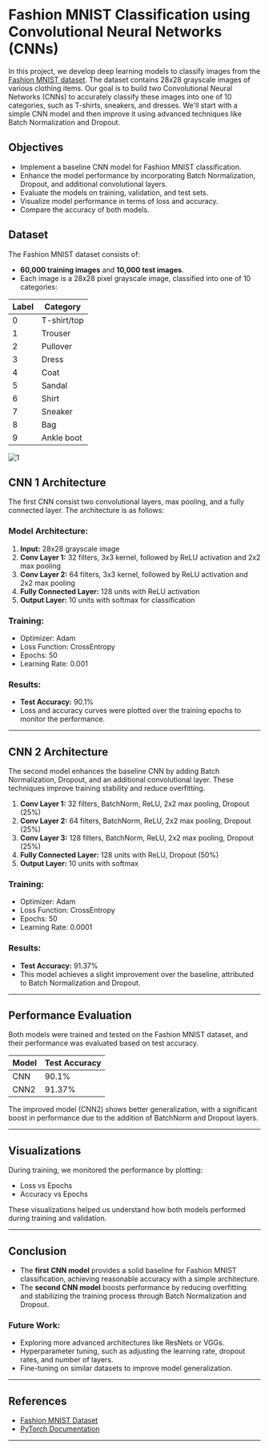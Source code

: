# Fashion MNIST Classification using Convolutional Neural Networks (CNNs)

In this project, we develop deep learning models to classify images from the [Fashion MNIST dataset](https://github.com/zalandoresearch/fashion-mnist). The dataset contains 28x28 grayscale images of various clothing items. Our goal is to build two Convolutional Neural Networks (CNNs) to accurately classify these images into one of 10 categories, such as T-shirts, sneakers, and dresses. We'll start with a simple CNN model and then improve it using advanced techniques like Batch Normalization and Dropout.

## Objectives

- Implement a baseline CNN model for Fashion MNIST classification.
- Enhance the model performance by incorporating Batch Normalization, Dropout, and additional convolutional layers.
- Evaluate the models on training, validation, and test sets.
- Visualize model performance in terms of loss and accuracy.
- Compare the accuracy of both models.

## Dataset

The Fashion MNIST dataset consists of:
- **60,000 training images** and **10,000 test images**.
- Each image is a 28x28 pixel grayscale image, classified into one of 10 categories:

| Label | Category      |
|-------|---------------|
| 0     | T-shirt/top   |
| 1     | Trouser       |
| 2     | Pullover      |
| 3     | Dress         |
| 4     | Coat          |
| 5     | Sandal        |
| 6     | Shirt         |
| 7     | Sneaker       |
| 8     | Bag           |
| 9     | Ankle boot    |

![1](https://github.com/user-attachments/assets/cd614dbd-5d07-462f-b34b-f98e13ee876d)

## CNN 1 Architecture

The first CNN consist two convolutional layers, max pooling, and a fully connected layer. The architecture is as follows:

### Model Architecture:

1. **Input:** 28x28 grayscale image
2. **Conv Layer 1:** 32 filters, 3x3 kernel, followed by ReLU activation and 2x2 max pooling
3. **Conv Layer 2:** 64 filters, 3x3 kernel, followed by ReLU activation and 2x2 max pooling
4. **Fully Connected Layer:** 128 units with ReLU activation
5. **Output Layer:** 10 units with softmax for classification

### Training:

- Optimizer: Adam
- Loss Function: CrossEntropy
- Epochs: 50
- Learning Rate: 0.001

### Results:

- **Test Accuracy:** 90.1%
- Loss and accuracy curves were plotted over the training epochs to monitor the performance.

---

## CNN 2 Architecture

The second model enhances the baseline CNN by adding Batch Normalization, Dropout, and an additional convolutional layer. These techniques improve training stability and reduce overfitting.

1. **Conv Layer 1:** 32 filters, BatchNorm, ReLU, 2x2 max pooling, Dropout (25%)
2. **Conv Layer 2:** 64 filters, BatchNorm, ReLU, 2x2 max pooling, Dropout (25%)
3. **Conv Layer 3:** 128 filters, BatchNorm, ReLU, 2x2 max pooling, Dropout (25%)
4. **Fully Connected Layer:** 128 units with ReLU, Dropout (50%)
5. **Output Layer:** 10 units with softmax

### Training:

- Optimizer: Adam
- Loss Function: CrossEntropy
- Epochs: 50
- Learning Rate: 0.0001

### Results:

- **Test Accuracy:** 91.37%
- This model achieves a slight improvement over the baseline, attributed to Batch Normalization and Dropout.

---

## Performance Evaluation

Both models were trained and tested on the Fashion MNIST dataset, and their performance was evaluated based on test accuracy.

| Model   | Test Accuracy |
|---------|---------------|
| CNN     | 90.1%         |
| CNN2    | 91.37%        |

The improved model (CNN2) shows better generalization, with a significant boost in performance due to the addition of BatchNorm and Dropout layers.

---

## Visualizations

During training, we monitored the performance by plotting:
- Loss vs Epochs
- Accuracy vs Epochs

These visualizations helped us understand how both models performed during training and validation.

---

## Conclusion

- The **first CNN model** provides a solid baseline for Fashion MNIST classification, achieving reasonable accuracy with a simple architecture.
- The **second CNN model** boosts performance by reducing overfitting and stabilizing the training process through Batch Normalization and Dropout.

### Future Work:
- Exploring more advanced architectures like ResNets or VGGs.
- Hyperparameter tuning, such as adjusting the learning rate, dropout rates, and number of layers.
- Fine-tuning on similar datasets to improve model generalization.

---

## References

- [Fashion MNIST Dataset](https://github.com/zalandoresearch/fashion-mnist)
- [PyTorch Documentation](https://pytorch.org/docs/stable/index.html)

---
